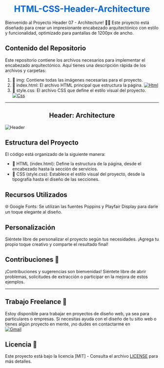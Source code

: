 <h1 align="center" style="color: #0366d6;">
   HTML-CSS-Header-Architecture
</h1>

Bienvenido al Proyecto Header 07 - Architecture! 🏡🎨 Este proyecto está diseñado para crear un impresionante encabezado arquitectónico con estilo y funcionalidad, optimizado para pantallas de 1200px de ancho.

## Contenido del Repositorio

Este repositorio contiene los archivos necesarios para implementar el encabezado arquitectónico. Aquí tienes una descripción rápida de los archivos y carpetas:

1. 📂 img: Contiene todas las imágenes necesarias para el proyecto.
2. 📄 index.html: El archivo HTML principal que estructura la página. [![Html](https://img.shields.io/badge/HTML-white?style=for-the-badge&logo=html5&logoColor=white&labelColor=black&color=%23E34F26)](Header/index.html)
3. 📄 style.css: El archivo CSS que define el estilo visual del proyecto.  [![Css](https://img.shields.io/badge/css-white?style=for-the-badge&logo=css3&logoColor=white&labelColor=black&color=blue)](Header/style.css)

---

<h2 align="center">
  Header: Architecture 
</h2>

![Header](Header/img/Archtecture.png) 

## Estructura del Proyecto

El código está organizado de la siguiente manera:

- 🧱 HTML (index.html): Define la estructura de la página, desde el encabezado hasta la sección de servicios.
- 🎨 CSS (style.css): Establece el estilo visual del proyecto, desde la tipografía hasta el diseño de las secciones.

## Recursos Utilizados

🌐 Google Fonts: Se utilizan las fuentes Poppins y Playfair Display para darle un toque elegante al diseño.

## Personalización

Siéntete libre de personalizar el proyecto según tus necesidades. ¡Agrega tu propio toque creativo y comparte el resultado final!

## Contribuciones 🤝

¡Contribuciones y sugerencias son bienvenidas! Siéntete libre de abrir problemas, solicitudes de extracción o participar en la mejora de estos ejemplos.

---

## Trabajo Freelance 💼

Estoy disponible para trabajar en proyectos de diseño web, ya sea para particulares o empresas. Si necesitas ayuda con el diseño de tu sitio web o tienes algún proyecto en mente, ¡no dudes en contactarme en 
<br>
[![Gmail](https://img.shields.io/badge/Email%20personal-white?style=for-the-badge&logo=gmail&logoColor=white&label=ferrancolllopez%40gmail.com&labelColor=black&color=%23EA4335)](ferrancolllopez@gmail.com)


## Licencia 📜

Este proyecto está bajo la licencia [MIT] - Consulta el archivo [LICENSE](LICENSE) para más detalles.


